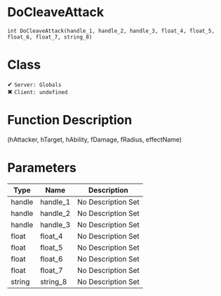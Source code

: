 # DoCleaveAttack
```
int DoCleaveAttack(handle_1, handle_2, handle_3, float_4, float_5, float_6, float_7, string_8)
```
# Class
✔ `Server: Globals`  
✖ `Client: undefined`  

# Function Description
(hAttacker, hTarget, hAbility, fDamage, fRadius, effectName)
# Parameters
Type|Name|Description
--|--|--
handle|handle_1|No Description Set
handle|handle_2|No Description Set
handle|handle_3|No Description Set
float|float_4|No Description Set
float|float_5|No Description Set
float|float_6|No Description Set
float|float_7|No Description Set
string|string_8|No Description Set
